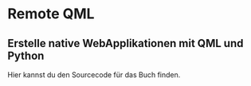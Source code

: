 # Remote QML
## Erstelle native WebApplikationen mit QML und Python
Hier kannst du den Sourcecode für das Buch finden.
